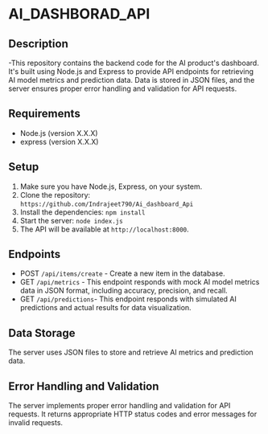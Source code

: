 # AI_DASHBORAD_API
## Description

-This repository contains the backend code for the AI product's dashboard. It's built using Node.js and Express to provide API endpoints for retrieving AI model metrics and prediction data. Data is stored in JSON files, and the server ensures proper error handling and validation for API requests.

## Requirements

- Node.js (version X.X.X)
- express (version X.X.X)
## Setup

1. Make sure you have Node.js, Express, on your system.
2. Clone the repository: `https://github.com/Indrajeet790/Ai_dashboard_Api`
3. Install the dependencies: `npm install`
4. Start the server: `node index.js`
5. The API will be available at `http://localhost:8000`.

## Endpoints

- POST `/api/items/create` - Create a new item in the database.
- GET `/api/metrics` - This endpoint responds with mock AI model metrics data in JSON format, including accuracy, precision, and recall.
- GET `/api/predictions`- This endpoint responds with simulated AI predictions and actual results for data visualization.


## Data Storage
The server uses JSON files to store and retrieve AI metrics and prediction data.
## Error Handling and Validation
The server implements proper error handling and validation for API requests. It returns appropriate HTTP status codes and error messages for invalid requests.
